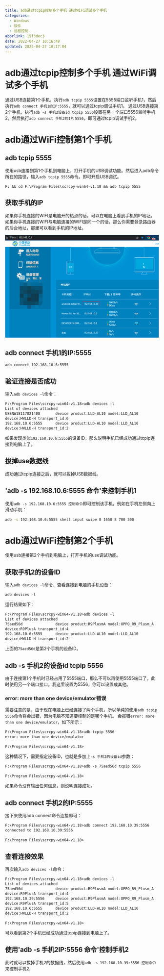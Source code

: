```yaml
---
title: adb通过tcpip控制多个手机 通过WiFi调试多个手机
categories:
  - Windows
  - 软件
  - 远程控制
abbrlink: 15f3dec3
date: 2022-04-27 10:16:48
updated: 2022-04-27 10:17:04
---
```

# adb通过tcpip控制多个手机 通过WiFi调试多个手机
通过USB连接第1个手机，执行`adb tcpip 5555`设置在5555端口监听手机1，然后执行`adb connect 手机1的IP:5555`，就可以通过tcpip调试手机1。
通过USB连接第2个手机，执行`adb -s 手机2设备id tcpip 5556`设置在另一个端口5556监听手机2，然后执行`adb connect 手机2的IP:5556`，即可通过tcpip调试手机2。
<!-- more -->

# adb通过WiFi控制第1个手机
## adb tcpip 5555
使用usb连接到第1个手机到电脑上，打开手机的USB调试功能。然后进入adb命令所在的路径，输入`adb tcpip 5555`命令。即可开启USB调试。
```
F: && cd F:\Program Files\scrcpy-win64-v1.18 && adb tcpip 5555
```
## 获取手机的IP

如果你手机连接的WIFI是电脑开的热点的话，可以在电脑上看到手机的IP地址。
如果你手机连接的WIFI与电脑连接的WIFI是同一个的话，那么你需要登录路由器的后台地址，那里可以看到手机的IP地址。

![image-20220427102806164](https://raw.githubusercontent.com/lanlan2017/images/master/Blog/2022/04/20220427102806.png)

## adb connect 手机1的IP:5555
```
adb connect 192.168.10.6:5555
```
## 验证连接是否成功
输入`adb devices -l`命令：
```
F:\Program Files\scrcpy-win64-v1.18>adb devices -l
List of devices attached
U8ENW18117021408       device product:LLD-AL10 model:LLD_AL10 device:HWLLD-H transport_id:6
192.168.10.6:5555      device product:LLD-AL10 model:LLD_AL10 device:HWLLD-H transport_id:2
```
如果发现类似`192.168.10.6:5555`的设备ID，那么说明手机已经成功通过tcpip连接到电脑上了。
## 拔掉use数据线
成功通过tcpip连接之后，就可以拔掉USB数据线。
## 'adb -s 192.168.10.6:5555 命令'来控制手机1
使用`adb -s 192.168.10.6:5555 控制命令`即可控制该手机，例如在手机左侧向上滑动手机：
```cmd
adb -s 192.168.10.6:5555 shell input swipe 8 1650 8 700 300
```

# adb通过WiFi控制第2个手机
使用usb连接第2个手机到电脑上，打开手机的use调试功能。
## 获取手机2的设备ID
输入`adb devices -l`命令，查看连接到电脑的手机设备：
```
adb devices -l
```
运行结果如下：
```
F:\Program Files\scrcpy-win64-v1.18>adb devices -l
List of devices attached
75aed56d               device product:R9PlusmA model:OPPO_R9_Plusm_A device:R9PlusA transport_id:4
192.168.10.6:5555      device product:LLD-AL10 model:LLD_AL10 device:HWLLD-H transport_id:2
```
上面的`75aed56d`是第2个手机的设备ID。
## adb -s 手机2的设备id tcpip 5556
由于连接第1个手机时已经占用了5555端口，那么不可以再使用5555端口了。此时使用另一个端口接口，我这里设置为5556，你可以设置成其他。
### error: more than one device/emulator错误
需要注意的是，由于现在电脑上已经连接了两个手机，所以单纯的使用`adb tcpip 5556`命令将会出错，因为电脑不知道要控制的是哪个手机。
会报错`error: more than one device/emulator`，如下所示：
```
F:\Program Files\scrcpy-win64-v1.18>adb tcpip 5556
error: more than one device/emulator

F:\Program Files\scrcpy-win64-v1.18>
```

这种情况下，需要指定设备ID，也就是多加上`-s 手机2的设备id`参数：
```
F:\Program Files\scrcpy-win64-v1.18>adb -s 75aed56d tcpip 5556

F:\Program Files\scrcpy-win64-v1.18>
```
如果命令没有输出任何信息，则说明连接成功。

## adb connect 手机2的IP:5555
接下来使用adb connect命令连接即可：
```
F:\Program Files\scrcpy-win64-v1.18>adb connect 192.168.10.39:5556
connected to 192.168.10.39:5556

F:\Program Files\scrcpy-win64-v1.18>
```
## 查看连接效果
再次输入`adb devices -l`命令：
```
F:\Program Files\scrcpy-win64-v1.18>adb devices -l
List of devices attached
75aed56d               device product:R9PlusmA model:OPPO_R9_Plusm_A device:R9PlusA transport_id:4
192.168.10.39:5556     device product:R9PlusmA model:OPPO_R9_Plusm_A device:R9PlusA transport_id:5
192.168.10.6:5555      device product:LLD-AL10 model:LLD_AL10 device:HWLLD-H transport_id:2

F:\Program Files\scrcpy-win64-v1.18>
```
可以看到第2个手机已经成功通过tcpip连接到电脑上了。

## 使用'adb -s 手机2IP:5556 命令'控制手机2
此时就可以拔掉手机2的数据线，然后使用`adb -s 192.168.10.39:5556 控制命令`来控制手机2.